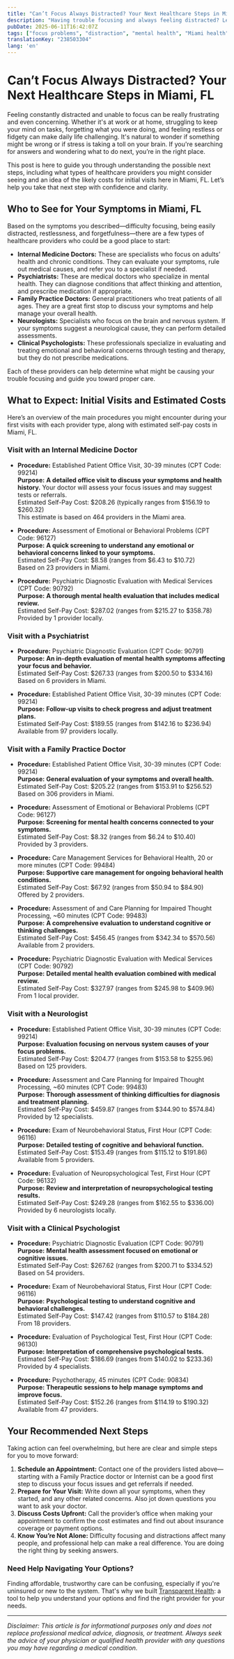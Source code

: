 ```yaml
---
title: "Can’t Focus Always Distracted? Your Next Healthcare Steps in Miami, FL"
description: "Having trouble focusing and always feeling distracted? Learn who to see and what costs to expect for help in Miami, FL."
pubDate: 2025-06-11T16:42:07Z
tags: ["focus problems", "distraction", "mental health", "Miami health", "healthcare guidance"]
translationKey: "238503304"
lang: 'en'
---
```


# Can’t Focus Always Distracted? Your Next Healthcare Steps in Miami, FL

Feeling constantly distracted and unable to focus can be really frustrating and even concerning. Whether it's at work or at home, struggling to keep your mind on tasks, forgetting what you were doing, and feeling restless or fidgety can make daily life challenging. It's natural to wonder if something might be wrong or if stress is taking a toll on your brain. If you're searching for answers and wondering what to do next, you’re in the right place.

This post is here to guide you through understanding the possible next steps, including what types of healthcare providers you might consider seeing and an idea of the likely costs for initial visits here in Miami, FL. Let’s help you take that next step with confidence and clarity.

## Who to See for Your Symptoms in Miami, FL

Based on the symptoms you described—difficulty focusing, being easily distracted, restlessness, and forgetfulness—there are a few types of healthcare providers who could be a good place to start:

- **Internal Medicine Doctors:** These are specialists who focus on adults’ health and chronic conditions. They can evaluate your symptoms, rule out medical causes, and refer you to a specialist if needed.
- **Psychiatrists:** These are medical doctors who specialize in mental health. They can diagnose conditions that affect thinking and attention, and prescribe medication if appropriate.
- **Family Practice Doctors:** General practitioners who treat patients of all ages. They are a great first stop to discuss your symptoms and help manage your overall health.
- **Neurologists:** Specialists who focus on the brain and nervous system. If your symptoms suggest a neurological cause, they can perform detailed assessments.
- **Clinical Psychologists:** These professionals specialize in evaluating and treating emotional and behavioral concerns through testing and therapy, but they do not prescribe medications.

Each of these providers can help determine what might be causing your trouble focusing and guide you toward proper care.

## What to Expect: Initial Visits and Estimated Costs

Here’s an overview of the main procedures you might encounter during your first visits with each provider type, along with estimated self-pay costs in Miami, FL.

### Visit with an Internal Medicine Doctor

- **Procedure:** Established Patient Office Visit, 30-39 minutes (CPT Code: 99214)  
  **Purpose:** **A detailed office visit to discuss your symptoms and health history.** Your doctor will assess your focus issues and may suggest tests or referrals.  
  Estimated Self-Pay Cost: $208.26 (typically ranges from $156.19 to $260.32)  
  This estimate is based on 464 providers in the Miami area.

- **Procedure:** Assessment of Emotional or Behavioral Problems (CPT Code: 96127)  
  **Purpose:** **A quick screening to understand any emotional or behavioral concerns linked to your symptoms.**  
  Estimated Self-Pay Cost: $8.58 (ranges from $6.43 to $10.72)  
  Based on 23 providers in Miami.

- **Procedure:** Psychiatric Diagnostic Evaluation with Medical Services (CPT Code: 90792)  
  **Purpose:** **A thorough mental health evaluation that includes medical review.**  
  Estimated Self-Pay Cost: $287.02 (ranges from $215.27 to $358.78)  
  Provided by 1 provider locally.

### Visit with a Psychiatrist

- **Procedure:** Psychiatric Diagnostic Evaluation (CPT Code: 90791)  
  **Purpose:** **An in-depth evaluation of mental health symptoms affecting your focus and behavior.**  
  Estimated Self-Pay Cost: $267.33 (ranges from $200.50 to $334.16)  
  Based on 6 providers in Miami.

- **Procedure:** Established Patient Office Visit, 30-39 minutes (CPT Code: 99214)  
  **Purpose:** **Follow-up visits to check progress and adjust treatment plans.**  
  Estimated Self-Pay Cost: $189.55 (ranges from $142.16 to $236.94)  
  Available from 97 providers locally.

### Visit with a Family Practice Doctor

- **Procedure:** Established Patient Office Visit, 30-39 minutes (CPT Code: 99214)  
  **Purpose:** **General evaluation of your symptoms and overall health.**  
  Estimated Self-Pay Cost: $205.22 (ranges from $153.91 to $256.52)  
  Based on 306 providers in Miami.

- **Procedure:** Assessment of Emotional or Behavioral Problems (CPT Code: 96127)  
  **Purpose:** **Screening for mental health concerns connected to your symptoms.**  
  Estimated Self-Pay Cost: $8.32 (ranges from $6.24 to $10.40)  
  Provided by 3 providers.

- **Procedure:** Care Management Services for Behavioral Health, 20 or more minutes (CPT Code: 99484)  
  **Purpose:** **Supportive care management for ongoing behavioral health conditions.**  
  Estimated Self-Pay Cost: $67.92 (ranges from $50.94 to $84.90)  
  Offered by 2 providers.

- **Procedure:** Assessment of and Care Planning for Impaired Thought Processing, ~60 minutes (CPT Code: 99483)  
  **Purpose:** **A comprehensive evaluation to understand cognitive or thinking challenges.**  
  Estimated Self-Pay Cost: $456.45 (ranges from $342.34 to $570.56)  
  Available from 2 providers.

- **Procedure:** Psychiatric Diagnostic Evaluation with Medical Services (CPT Code: 90792)  
  **Purpose:** **Detailed mental health evaluation combined with medical review.**  
  Estimated Self-Pay Cost: $327.97 (ranges from $245.98 to $409.96)  
  From 1 local provider.

### Visit with a Neurologist

- **Procedure:** Established Patient Office Visit, 30-39 minutes (CPT Code: 99214)  
  **Purpose:** **Evaluation focusing on nervous system causes of your focus problems.**  
  Estimated Self-Pay Cost: $204.77 (ranges from $153.58 to $255.96)  
  Based on 125 providers.

- **Procedure:** Assessment and Care Planning for Impaired Thought Processing, ~60 minutes (CPT Code: 99483)  
  **Purpose:** **Thorough assessment of thinking difficulties for diagnosis and treatment planning.**  
  Estimated Self-Pay Cost: $459.87 (ranges from $344.90 to $574.84)  
  Provided by 12 specialists.

- **Procedure:** Exam of Neurobehavioral Status, First Hour (CPT Code: 96116)  
  **Purpose:** **Detailed testing of cognitive and behavioral function.**  
  Estimated Self-Pay Cost: $153.49 (ranges from $115.12 to $191.86)  
  Available from 5 providers.

- **Procedure:** Evaluation of Neuropsychological Test, First Hour (CPT Code: 96132)  
  **Purpose:** **Review and interpretation of neuropsychological testing results.**  
  Estimated Self-Pay Cost: $249.28 (ranges from $162.55 to $336.00)  
  Provided by 6 neurologists locally.

### Visit with a Clinical Psychologist

- **Procedure:** Psychiatric Diagnostic Evaluation (CPT Code: 90791)  
  **Purpose:** **Mental health assessment focused on emotional or cognitive issues.**  
  Estimated Self-Pay Cost: $267.62 (ranges from $200.71 to $334.52)  
  Based on 54 providers.

- **Procedure:** Exam of Neurobehavioral Status, First Hour (CPT Code: 96116)  
  **Purpose:** **Psychological testing to understand cognitive and behavioral challenges.**  
  Estimated Self-Pay Cost: $147.42 (ranges from $110.57 to $184.28)  
  From 18 providers.

- **Procedure:** Evaluation of Psychological Test, First Hour (CPT Code: 96130)  
  **Purpose:** **Interpretation of comprehensive psychological tests.**  
  Estimated Self-Pay Cost: $186.69 (ranges from $140.02 to $233.36)  
  Provided by 4 specialists.

- **Procedure:** Psychotherapy, 45 minutes (CPT Code: 90834)  
  **Purpose:** **Therapeutic sessions to help manage symptoms and improve focus.**  
  Estimated Self-Pay Cost: $152.26 (ranges from $114.19 to $190.32)  
  Available from 47 providers.

## Your Recommended Next Steps

Taking action can feel overwhelming, but here are clear and simple steps for you to move forward:

1. **Schedule an Appointment:** Contact one of the providers listed above—starting with a Family Practice doctor or Internist can be a good first step to discuss your focus issues and get referrals if needed.
2. **Prepare for Your Visit:** Write down all your symptoms, when they started, and any other related concerns. Also jot down questions you want to ask your doctor.
3. **Discuss Costs Upfront:** Call the provider’s office when making your appointment to confirm the cost estimates and find out about insurance coverage or payment options.
4. **Know You’re Not Alone:** Difficulty focusing and distractions affect many people, and professional help can make a real difference. You are doing the right thing by seeking answers.

### Need Help Navigating Your Options?

Finding affordable, trustworthy care can be confusing, especially if you're uninsured or new to the system. That's why we built [Transparent Health](https://transparenthealth.ai): a tool to help you understand your options and find the right provider for your needs.

---

*Disclaimer: This article is for informational purposes only and does not replace professional medical advice, diagnosis, or treatment. Always seek the advice of your physician or qualified health provider with any questions you may have regarding a medical condition.*
